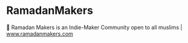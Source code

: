 # RamadanMakers
🌙 Ramadan Makers is an Indie-Maker Community open to all muslims | www.ramadanmakers.com

